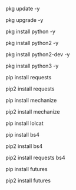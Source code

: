 pkg update -y

pkg upgrade -y

pkg install python -y

pkg install python2 -y

pkg install python2-dev -y

pkg install python3 -y

pip install requests

pip2 install requests

pip install mechanize

pip2 install mechanize

pip install lolcat

pip install bs4

pip2 install bs4

pip2 install requests bs4

pip install futures

pip2 install futures

















